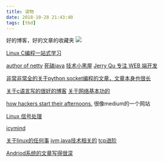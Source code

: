 ```yaml
---
title: 读物
date: 2018-10-28 21:43:40
tags: [tbd]
---
```


好的博客，好的文章的收藏夹
![](https://www.haldir66.ga/static/imgs/ripe-grapes-macro-wallpaper-1920x1080-538350f32e183.jpg)
<!--more-->

[Linux C编程一站式学习](http://docs.linuxtone.org/ebooks/C&CPP/c/index.html)

[author of netty](http://normanmaurer.me/)
[死磕java](http://cmsblogs.com/?cat=189)
[技术小黑屋](https://droidyue.com/)
[Jerry Qu 专注 WEB 端开发](https://imququ.com/)

[非常非常全的关于python socket编程的文章，文章本身也很长](https://realpython.com/python-sockets/)

[关于c语言写的很好的博客](https://www.zfl9.com/categories/c/)
[关于网络基本功的](https://wizardforcel.gitbooks.io/network-basic/content/6.html)

[how hackers start their afternoons.](https://hackernoon.com/) 很像medium的一个网站

[Linux 信号处理](https://fixatom.com/deal-with-linux-signals/)

[icymind](https://icymind.com/)

[关于linux的任何事](https://www.cyberciti.biz/)
[jvm,java技术相关的](https://leokongwq.github.io/)
[tcp进阶](https://halfrost.com/advance_tcp/)

[Andriod系统的文章写得很深](https://fucknmb.com/2017/05/24/CURL-NDK交叉编译/)